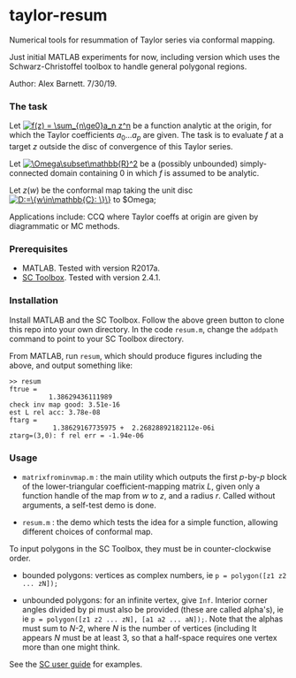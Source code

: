 # taylor-resum

Numerical tools for resummation of Taylor series via conformal mapping.

Just initial MATLAB experiments for now, including version which uses
the Schwarz-Christoffel toolbox to handle general polygonal regions.

Author: Alex Barnett. 7/30/19.


### The task

Let
<a href="https://www.codecogs.com/eqnedit.php?latex=\inline&space;f(z)&space;=&space;\sum_{n\ge0}a_n&space;z^n" target="_blank"><img src="https://latex.codecogs.com/gif.latex?\inline&space;f(z)&space;=&space;\sum_{n\ge0}a_n&space;z^n" title="f(z) = \sum_{n\ge0}a_n z^n" /></a>
be a function analytic at the origin, for which the Taylor coefficients
_a_<sub>0</sub>..._a_<sub>_p_</sub> are given.
The task is to evaluate _f_ at a target _z_ outside the disc of convergence
of this Taylor series.

Let
<a href="https://www.codecogs.com/eqnedit.php?latex=\inline&space;\Omega\subset\mathbb{R}^2" target="_blank"><img src="https://latex.codecogs.com/gif.latex?\inline&space;\Omega\subset\mathbb{R}^2" title="\Omega\subset\mathbb{R}^2" /></a>
be a (possibly unbounded) simply-connected domain containing 0
in which _f_ is assumed to be analytic.

Let _z_(_w_) be the conformal map taking the unit disc
<a href="https://www.codecogs.com/eqnedit.php?latex=\inline&space;D:=\{w\in\mathbb{C}:&space;\}\}" target="_blank"><img src="https://latex.codecogs.com/gif.latex?\inline&space;D:=\{w\in\mathbb{C}:&space;\}\}" title="D:=\{w\in\mathbb{C}: \}\}" /></a>
to $Omega;



Applications include: CCQ where Taylor coeffs at origin
are given by diagrammatic or MC methods.

### Prerequisites

* MATLAB. Tested with version R2017a.
* [SC Toolbox](http://www.math.udel.edu/~driscoll/SC/). Tested with version 2.4.1.

### Installation

Install MATLAB and the SC Toolbox.
Follow the above green button to clone this repo into your own directory.
In the code `resum.m`, change the `addpath` command to point to your
SC Toolbox directory.

From MATLAB, run `resum`, which should produce figures including the above, and output something like:

```
>> resum
ftrue =
          1.38629436111989
check inv map good: 3.51e-16
est L rel acc: 3.78e-08
ftarg =
           1.38629167735975 +  2.26828892182112e-06i
ztarg=(3,0): f rel err = -1.94e-06
```

### Usage

* `matrixfrominvmap.m` : the main utility which outputs the first _p_-by-_p_ block of the lower-triangular coefficient-mapping matrix _L_, given only a function handle of the map from _w_ to _z_, and a radius _r_. Called without arguments, a self-test demo is done.

* `resum.m` : the demo which tests the idea for a simple function, allowing different choices of conformal map.

To input polygons in the SC Toolbox, they must be in counter-clockwise order.

* bounded polygons: vertices as complex numbers, ie `p = polygon([z1 z2 ... zN]);`

* unbounded polygons: for an infinite vertex, give `Inf`.
Interior corner angles divided by pi must also be provided
(these are called alpha's), ie
ie `p = polygon([z1 z2 ... zN], [a1 a2 ... aN]);`. Note that the alphas must
sum to _N_-2, where _N_ is the number of vertices (including 
It appears _N_ must be at least 3, so that a half-space requires one vertex
more than one might think.

See the [SC user guide](http://www.math.udel.edu/~driscoll/SC/guide.pdf)
for examples.

